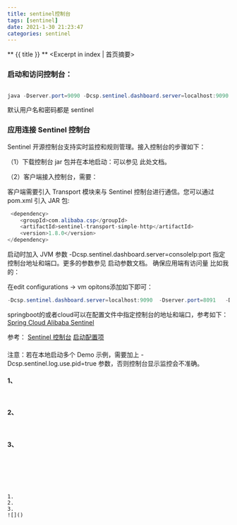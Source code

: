 ```yaml
---
title: sentinel控制台
tags: [sentinel]
date: 2021-1-30 21:23:47
categories: sentinel
---
```

** {{ title }} ** <Excerpt in index | 首页摘要>


<!-- more -->


### 启动和访问控制台：

```java

java -Dserver.port=9090 -Dcsp.sentinel.dashboard.server=localhost:9090 -Dproject.name=sentinel-dashboard -jar sentinel-dashboard-1.8.0.jar

```
    
默认用户名和密码都是 sentinel



### 应用连接 Sentinel 控制台

Sentinel 开源控制台支持实时监控和规则管理。接入控制台的步骤如下：

（1）下载控制台 jar 包并在本地启动：可以参见 此处文档。

（2）客户端接入控制台，需要：

客户端需要引入 Transport 模块来与 Sentinel 控制台进行通信。您可以通过 pom.xml 引入 JAR 包:

```java
 <dependency>
    <groupId>com.alibaba.csp</groupId>
    <artifactId>sentinel-transport-simple-http</artifactId>
    <version>1.8.0</version>
</dependency>

```
启动时加入 JVM 参数 -Dcsp.sentinel.dashboard.server=consoleIp:port 指定控制台地址和端口。更多的参数参见 启动参数文档。
确保应用端有访问量
比如我的：

在edit configurations -> vm opitons添加如下即可：
```java
-Dcsp.sentinel.dashboard.server=localhost:9090  -Dserver.port=8091   -Dcsp.sentinel.log.use.pid=true  
```


springboot的或者cloud可以在配置文件中指定控制台的地址和端口，参考如下：
[Spring Cloud Alibaba Sentinel](https://github.com/alibaba/spring-cloud-alibaba/wiki/Sentinel)

参考：
[Sentinel 控制台](https://github.com/alibaba/Sentinel/wiki/%E6%8E%A7%E5%88%B6%E5%8F%B0)
[启动配置项](https://github.com/alibaba/Sentinel/wiki/%E5%90%AF%E5%8A%A8%E9%85%8D%E7%BD%AE%E9%A1%B9)


#### 

注意：若在本地启动多个 Demo 示例，需要加上 -Dcsp.sentinel.log.use.pid=true 参数，否则控制台显示监控会不准确。


#### 1、

```java

```

```java

```
[]()

#### 2、
```java

```

```java

```
[]()

#### 3、


```java

```

```java

```
[]()
```




1. 
2. 
3. 
![]()